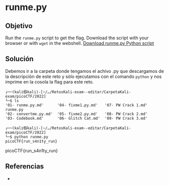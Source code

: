 # runme.py 
## Objetivo  
Run the `runme.py` script to get the flag. Download the script with your browser or with `wget` in the webshell. [Download runme.py Python script](https://artifacts.picoctf.net/c/86/runme.py)
## Solución  
Debemos ir a la carpeta donde tengamos el achivo .py que descargamos de la descripciòn de este reto y sòlo ejecutamos con el comando `python` y nos imprime en la cosola la flag para este reto.
```shell
┌──(kali㉿kali)-[~/…/RetosKali-exam--editar/CarpetaKali-exam/picoCTF/2022]
└─$ ls                        
'01- runme.py.md'      '04- fixme1.py.md'   '07- PW Crack 1.md'   runme.py
'02- convertme.py.md'  '05- fixme2.py.md'   '08- PW Crack 2.md'
'03- Codebook.md'      '06- Glitch Cat.md'  '09- PW Crack 3.md'

┌──(kali㉿kali)-[~/…/RetosKali-exam--editar/CarpetaKali-exam/picoCTF/2022]
└─$ python runme.py           
picoCTF{run_s4n1ty_run}
```
picoCTF{run_s4n1ty_run}

## Referencias
- []()